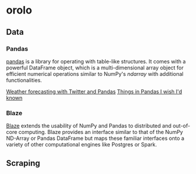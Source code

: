 orolo
=====

## Data

### Pandas
[pandas](http://pandas.pydata.org)
is a library for operating with table-like structures. It comes with a
powerful DataFrame object, which is a multi-dimensional array object for
efficient numerical operations similar to NumPy's *ndarray* with additional
functionalities.

[Weather forecasting with Twitter and Pandas](http://blog.yhathq.com/posts/predict-weather-with-kaggle-twitter-emoticons-pandas.html)
[Things in Pandas I wish I'd known](http://nbviewer.ipython.org/github/rasbt/python_reference/blob/master/tutorials/things_in_pandas.ipynb)

### Blaze
[Blaze](https://github.com/ContinuumIO/blaze)
extends the usability of NumPy and Pandas to distributed and out-of-core
computing. Blaze provides an interface similar to that of the NumPy ND-Array or
Pandas DataFrame but maps these familiar interfaces onto a variety of other
computational engines like Postgres or Spark.

## Scraping